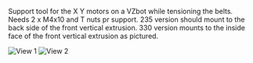 Support tool for the X Y motors on a VZbot while tensioning the belts. 
Needs 2 x M4x10 and T nuts pr support. 
235 version should mount to the back side of the front vertical extrusion. 
330 version mounts to the inside face of the front vertical extrusion as pictured. 

![View 1](https://github.com/Polar-Ted/VzBoT-UserMods/blob/master/Polar_Ted/X_Y_Motor_support/vz_shelf1.jpg)
![View 2](https://github.com/Polar-Ted/VzBoT-UserMods/blob/master/Polar_Ted/X_Y_Motor_support/vz_shelf1.jpg)
